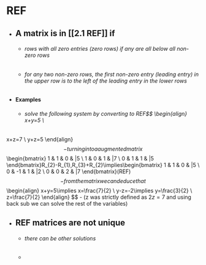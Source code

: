# REF
- ## A matrix is in [[2.1 REF]] if
	- ###### rows with all zero entries (*zero rows*) if any are all below all non-zero rows
	- ###### for any two non-zero rows, the first non-zero entry (*leading entry*) in the upper row is to the left of the leading entry in the lower rows
- #### Examples
	- ###### solve the following system by converting to REF$$ \begin{align} x+y=5 \\
x+z=7 \\
y+z=5
\end{align}
	$$
		- turning into a augmented matrix $$
\begin{bmatrix}
1 & 1 & 0 & |5 \\
1 & 0 & 1 & |7 \\
0 & 1 & 1 & |5
\end{bmatrix}R_{2}-R_{1},R_{3}+R_{2}\implies\begin{bmatrix}
1 & 1 & 0 & |5 \\
0 & -1 & 1 & |2 \\
0 & 0 & 2 & |7
\end{bmatrix}(REF)
$$
		- from the matrix we can deduce that 
$$
\begin{align} x+y=5\implies x=\frac{7}{2} \\
y-z=-2\implies y=\frac{3}{2} \\
z=\frac{7}{2}
\end{align}
$$
			- (z was strictly defined as $2z=7$ and using back sub we can solve the rest of the variables)
- ## REF matrices are not unique 
	- ###### there can be other solutions
	- 